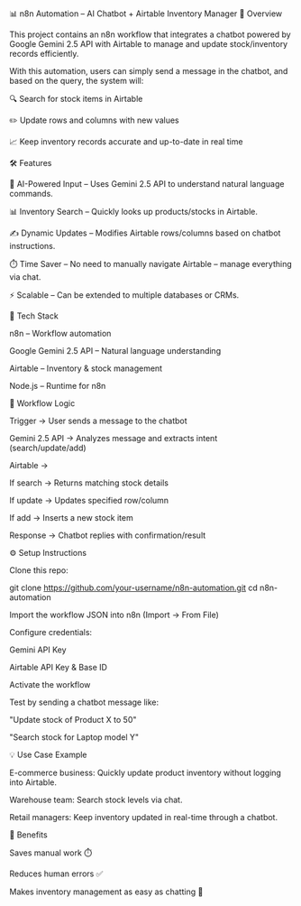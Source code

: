 📊 n8n Automation – AI Chatbot + Airtable Inventory Manager
🚀 Overview

This project contains an n8n workflow that integrates a chatbot powered by Google Gemini 2.5 API with Airtable to manage and update stock/inventory records efficiently.

With this automation, users can simply send a message in the chatbot, and based on the query, the system will:

🔍 Search for stock items in Airtable

✏️ Update rows and columns with new values

📈 Keep inventory records accurate and up-to-date in real time

🛠️ Features

🤖 AI-Powered Input – Uses Gemini 2.5 API to understand natural language commands.

📊 Inventory Search – Quickly looks up products/stocks in Airtable.

✍️ Dynamic Updates – Modifies Airtable rows/columns based on chatbot instructions.

⏱️ Time Saver – No need to manually navigate Airtable – manage everything via chat.

⚡ Scalable – Can be extended to multiple databases or CRMs.

🔗 Tech Stack

n8n
 – Workflow automation

Google Gemini 2.5 API
 – Natural language understanding

Airtable
 – Inventory & stock management

Node.js
 – Runtime for n8n

📂 Workflow Logic

Trigger → User sends a message to the chatbot

Gemini 2.5 API → Analyzes message and extracts intent (search/update/add)

Airtable →

If search → Returns matching stock details

If update → Updates specified row/column

If add → Inserts a new stock item

Response → Chatbot replies with confirmation/result

⚙️ Setup Instructions

Clone this repo:

git clone https://github.com/your-username/n8n-automation.git
cd n8n-automation


Import the workflow JSON into n8n (Import → From File)

Configure credentials:

Gemini API Key

Airtable API Key & Base ID

Activate the workflow

Test by sending a chatbot message like:

"Update stock of Product X to 50"

"Search stock for Laptop model Y"

💡 Use Case Example

E-commerce business: Quickly update product inventory without logging into Airtable.

Warehouse team: Search stock levels via chat.

Retail managers: Keep inventory updated in real-time through a chatbot.

📌 Benefits

Saves manual work ⏱️

Reduces human errors ✅

Makes inventory management as easy as chatting 💬
